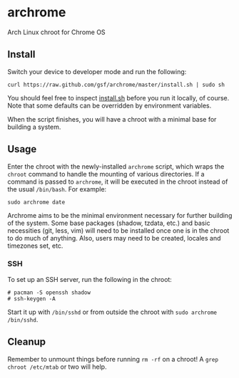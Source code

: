 # archrome

Arch Linux chroot for Chrome OS


## Install
Switch your device to developer mode and run the following:
```
curl https://raw.github.com/gsf/archrome/master/install.sh | sudo sh
```

You should feel free to inspect [install.sh](/install.sh) before you run it
locally, of course. Note that some defaults can be overridden by environment
variables.

When the script finishes, you will have a chroot with a minimal base for
building a system.


## Usage
Enter the chroot with the newly-installed `archrome` script, which wraps the
`chroot` command to handle the mounting of various directories.  If a command
is passed to `archrome`, it will be executed in the chroot instead of the
usual `/bin/bash`. For example:
```
sudo archrome date
```

Archrome aims to be the minimal environment necessary for further building of
the system. Some base packages (shadow, tzdata, etc.) and basic necessities
(git, less, vim) will need to be installed once one is in the chroot to do
much of anything. Also, users may need to be created, locales and timezones
set, etc.

### SSH
To set up an SSH server, run the following in the chroot:
```
# pacman -S openssh shadow
# ssh-keygen -A
```

Start it up with `/bin/sshd` or from outside the chroot with `sudo archrome /bin/sshd`.


## Cleanup
Remember to unmount things before running `rm -rf` on a chroot! A
`grep chroot /etc/mtab` or two will help.
